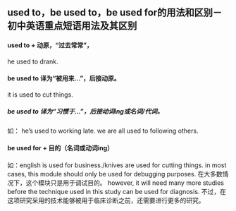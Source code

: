 ## used to，be used to，be used for的用法和区别－初中英语重点短语用法及其区别

#### used to + 动原，“过去常常”，
  he used to drank.

#### be used to 译为“被用来…”，后接动原。
  it is used to cut things.

##### be used to 译为“习惯于…”，后接动词ing或名词/代词。
如：
  he’s used to working late.
  we are all used to following others.

#### be used for + 目的（名词或动词ing）
  如：english is used for business./knives are used for cutting things.
  in most cases, this module should only be used for debugging purposes.
  在大多数情况下，这个模块只是用于调试目的。
  however, it will need many more studies before the technique used in this study can be used for diagnosis.
  不过，在这项研究采用的技术能够被用于临床诊断之前，还需要进行更多的研究。
